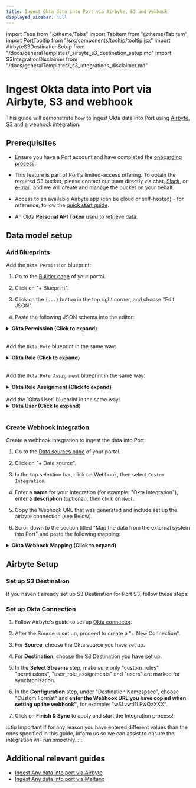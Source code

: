 ```yaml
---
title: Ingest Okta data into Port via Airbyte, S3 and Webhook
displayed_sidebar: null
---
```


import Tabs from "@theme/Tabs"
import TabItem from "@theme/TabItem"
import PortTooltip from "/src/components/tooltip/tooltip.jsx"
import AirbyteS3DestinationSetup from "/docs/generalTemplates/_airbyte_s3_destination_setup.md"
import S3IntegrationDisclaimer from "/docs/generalTemplates/_s3_integrations_disclaimer.md"

# Ingest Okta data into Port via Airbyte, S3 and webhook

This guide will demonstrate how to ingest Okta data into Port using [Airbyte](https://airbyte.com/), [S3](https://aws.amazon.com/s3/) and a [webhook integration](https://docs.port.io/build-your-software-catalog/custom-integration/webhook/).

<S3IntegrationDisclaimer/>

## Prerequisites

- Ensure you have a Port account and have completed the [onboarding process](https://docs.port.io/quickstart).

- This feature is part of Port's limited-access offering. To obtain the required S3 bucket, please contact our team directly via chat, [Slack](https://www.getport.io/community), or [e-mail](mailto:support@getport.io), and we will create and manage the bucket on your behalf.

- Access to an available Airbyte app (can be cloud or self-hosted) - for reference, follow the [quick start guide](https://docs.airbyte.com/using-airbyte/getting-started/oss-quickstart).

- An Okta **Personal API Token** used to retrieve data.

## Data model setup

### Add Blueprints

Add the `Okta Permission` blueprint:

1. Go to the [Builder page](https://app.getport.io/settings/data-model) of your portal.

2. Click on "+ Blueprint".

3. Click on the `{...}` button in the top right corner, and choose "Edit JSON".

4. Paste the following JSON schema into the editor:

<details>
<summary><b>Okta Permission (Click to expand)</b></summary>

```json showLineNumbers
{
  "identifier": "okta_permission",
  "description": "Represents an Okta permission.",
  "title": "Okta Permission",
  "icon": "Okta",
  "schema": {
    "properties": {
      "created": {
        "type": "string",
        "format": "date-time",
        "description": "Creation timestamp of the permission."
      },
      "conditions": {
        "type": "object",
        "description": "Conditions associated with the permission (can be null)."
      },
      "links": {
        "type": "object",
        "description": "Links related to the permission."
      }
    },
    "required": [
      "created"
    ]
  },
  "mirrorProperties": {},
  "calculationProperties": {},
  "aggregationProperties": {},
  "relations": {}
}
```

</details>
<br/>

Add the `Okta Role` blueprint in the same way:

<details>
<summary><b>Okta Role (Click to expand)</b></summary>

```json showLineNumbers
{
  "identifier": "okta_role",
  "description": "Represents an Okta role.",
  "title": "Okta Role",
  "icon": "Okta",
  "schema": {
    "properties": {
      "description": {
        "type": "string",
        "description": "Description of the role."
      },
      "created": {
        "type": "string",
        "format": "date-time",
        "description": "Creation timestamp of the role."
      },
      "links": {
        "type": "object",
        "description": "Links related to the role."
      }
    },
    "required": [
      "created"
    ]
  },
  "mirrorProperties": {},
  "calculationProperties": {},
  "aggregationProperties": {},
  "relations": {
    "permissions": {
      "title": "Permissions",
      "target": "okta_permission",
      "required": false,
      "many": true
    }
  }
}
```

</details>
<br/>

Add the `Okta Role Assignment` blueprint in the same way:

<details>
<summary><b>Okta Role Assignment (Click to expand)</b></summary>

```json showLineNumbers
{
  "identifier": "okta_role_assignment",
  "description": "Represents an assignment of a role to a user in Okta.",
  "title": "Okta Role Assignment",
  "icon": "Okta",
  "schema": {
    "properties": {
      "type": {
        "type": "string",
        "description": "Type of role (e.g., SUPER_ADMIN)."
      },
      "status": {
        "type": "string",
        "description": "Status of the role assignment (e.g., ACTIVE)."
      },
      "created": {
        "type": "string",
        "format": "date-time",
        "description": "Creation timestamp of the role assignment."
      },
      "assignmentType": {
        "type": "string",
        "description": "Type of assignment (e.g., USER)."
      },
      "links": {
        "type": "object",
        "description": "Links related to the role assignment."
      },
      "userId": {
        "type": "string",
        "description": "ID of the assigned user."
      }
    },
    "required": [
      "type",
      "status",
      "created",
      "assignmentType",
      "userId"
    ]
  },
  "mirrorProperties": {},
  "calculationProperties": {},
  "aggregationProperties": {},
  "relations": {}
}
```

</details>
<br/>
Add the `Okta User` blueprint in the same way:

<details>
<summary><b>Okta User (Click to expand)</b></summary>

```json showLineNumbers
{
  "identifier": "okta_user",
  "description": "Represents an Okta user.",
  "title": "Okta User",
  "icon": "Okta",
  "schema": {
    "properties": {
      "status": {
        "type": "string",
        "description": "Status of the user (e.g., ACTIVE)."
      },
      "created": {
        "type": "string",
        "format": "date-time",
        "description": "Creation timestamp of the user."
      },
      "activated": {
        "type": "string",
        "format": "date-time",
        "description": "Activation timestamp of the user."
      },
      "statusChanged": {
        "type": "string",
        "format": "date-time",
        "description": "Timestamp when the user's status last changed."
      },
      "lastLogin": {
        "type": "string",
        "format": "date-time",
        "description": "Timestamp of the user's last login."
      },
      "passwordChanged": {
        "type": "string",
        "format": "date-time",
        "description": "Timestamp when the user's password was last changed."
      },
      "type": {
        "type": "object",
        "description": "Type information for the user.",
        "properties": {
          "id": {
            "type": "string",
            "description": "ID of the user type."
          }
        }
      },
      "profile": {
        "type": "object",
        "description": "User profile information."
      },
      "links": {
        "type": "object",
        "description": "Links related to the user."
      }
    },
    "required": [
      "status",
      "created",
      "activated",
      "statusChanged",
      "type",
      "profile"
    ]
  },
  "mirrorProperties": {},
  "calculationProperties": {},
  "aggregationProperties": {},
  "relations": {
    "role_assignments": {
      "title": "Role Assignments",
      "target": "okta_role_assignment",
      "required": false,
      "many": true
    }
  }
}
```

</details>

<br/>

### Create Webhook Integration

Create a webhook integration to ingest the data into Port:

1. Go to the [Data sources page](https://app.getport.io/settings/data-sources) of your portal.

2. Click on "+ Data source".

3. In the top selection bar, click on Webhook, then select `Custom Integration`.

4. Enter a **name** for your Integration (for example: "Okta Integration"), enter a **description** (optional), then click on `Next`.

5. Copy the Webhook URL that was generated and include set up the airbyte connection (see Below).

6. Scroll down to the section titled "Map the data from the external system into Port" and paste the following mapping:

<details>
<summary><b>Okta Webhook Mapping (Click to expand)</b></summary>

```json showLineNumbers
[
  {
    "blueprint": "okta_role",
    "operation": "create",
    "filter": "(.body | has(\"_PORT_SOURCE_OBJECT_KEY\")) and (.body._PORT_SOURCE_OBJECT_KEY | split(\"/\") | .[2] | IN(\"custom_roles\"))",
    "entity": {
      "identifier": ".body.id",
      "title": ".body.label",
      "properties": {
        "description": ".body.description",
        "created": ".body.created",
        "links": ".body._links"
      }
    }
  },
  {
    "blueprint": "okta_permission",
    "operation": "create",
    "filter": "(.body | has(\"_PORT_SOURCE_OBJECT_KEY\")) and (.body._PORT_SOURCE_OBJECT_KEY | split(\"/\") | .[2] | IN(\"permissions\"))",
    "entity": {
      "identifier": ".body._links.self.href",
      "title": ".body.label",
      "properties": {
        "created": ".body.created",
        "conditions": ".body.conditions",
        "links": ".body._links"
      }
    }
  },
  {
    "blueprint": "okta_role_assignment",
    "operation": "create",
    "filter": "(.body | has(\"_PORT_SOURCE_OBJECT_KEY\")) and (.body._PORT_SOURCE_OBJECT_KEY | split(\"/\") | .[2] | IN(\"user_role_assignments\"))",
    "entity": {
      "identifier": ".body.id",
      "title": ".body.label",
      "properties": {
        "type": ".body.type",
        "status": ".body.status",
        "created": ".body.created",
        "assignmentType": ".body.assignmentType",
        "links": ".body._links",
        "userId": ".body.userId"
      }
    }
  },
  {
    "blueprint": "okta_user",
    "operation": "create",
    "filter": "(.body | has(\"_PORT_SOURCE_OBJECT_KEY\")) and (.body._PORT_SOURCE_OBJECT_KEY | split(\"/\") | .[2] | IN(\"users\"))",
    "entity": {
      "identifier": ".body.id",
      "title": ".body.profile.login",
      "properties": {
        "status": ".body.status",
        "created": ".body.created",
        "activated": ".body.activated",
        "statusChanged": ".body.statusChanged",
        "lastLogin": ".body.lastLogin",
        "passwordChanged": ".body.passwordChanged",
        "type": ".body.type",
        "profile": ".body.profile",
        "links": ".body._links"
      }
    }
  }
]
```

</details>

## Airbyte Setup

### Set up S3 Destination

If you haven't already set up S3 Destination for Port S3, follow these steps:

<AirbyteS3DestinationSetup/>

### Set up Okta Connection

1. Follow Airbyte's guide to set up [Okta connector](https://docs.airbyte.com/integrations/sources/okta).

2. After the Source is set up, proceed to create a "+ New Connection".

3. For **Source**, choose the Okta source you have set up.

4. For **Destination**, choose the S3 Destination you have set up.

5. In the **Select Streams** step, make sure only "custom_roles", "permissions", "user_role_assignments" and "users" are marked for synchronization.

6. In the **Configuration** step, under "Destination Namespace", choose "Custom Format" and **enter the Webhook URL you have copied when setting up the webhook"**, for example: "wSLvwtI1LFwQzXXX".

7. Click on **Finish & Sync** to apply and start the Integration process!

:::tip Important
  If for any reason you have entered different values than the ones specified in this guide,
  inform us so we can assist to ensure the integration will run smoothly.
:::

## Additional relevant guides

- [Ingest Any data into port via Airbyte](https://docs.port.io/guides/all/ingest-any-data-via-airbyte-s3-and-webhook/)
- [Ingest Any data into port via Meltano](https://docs.port.io/guides/all/ingest-any-data-via-meltano-s3-and-webhook/)
